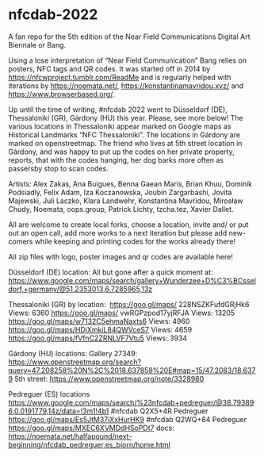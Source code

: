 # nfcdab-2022
A fan repo for the 5th edition of the Near Field Communications Digital Art Biennale or Bang.



Using a lose interpretation of “Near Field Communication” Bang relies on posters, NFC tags and QR codes. It was started off in 2014 by https://nfcwproject.tumblr.com/ReadMe and is regularly helped with iterations by https://noemata.net/, https://konstantinamavridou.xyz/ and https://www.browserbased.org/.


Up until the time of writing, #nfcdab 2022 went to Düsseldorf (DE), Thessaloniki (GR), Gárdony (HU) this year. Please, see more below! The various locations in Thessaloniki appear marked on Google maps as Historical Landmarks “NFC Thessaloniki”. The locations in Gárdony are marked on openstreetmap. The friend who lives at 5th street location in Gárdony, and was happy to put up the codes on her private property, reports, that with the codes hanging, her dog barks more often as passersby stop to scan codes.


Artists: Alex Zakas, Ana Buigues, Benna Gaean Maris, Brian Khuu, Dominik Podsiadly, Felix Adam, Iza Koczanowska, Joubin Zargarbashi, Jovita Majewski, Juli Laczko, Klara Landwehr, Konstantina Mavridou, Mirosław Chudy, Noemata, oops.group, Patrick Lichty, tzcha.tez, Xavier Dallet.


All are welcome to create local forks, choose a location, invite and/ or put out an open call, add more works to a next iteration but please add new-comers while keeping and printing codes for the works already there!

All zip files with logo, poster images and qr codes are available here! 


Düsseldorf (DE) location:
All but gone after a quick moment at:
https://www.google.com/maps/search/gallery+Wunderzee+D%C3%BCsseldorf,+germany/@51.2353013,6.7285965,13z

Thessaloniki (GR) by location:  
https://goo.gl/maps/ 228NSZKFufdGRjHk6
Views: 6360 
https://goo.gl/maps/ vwRGPzpod17yjRFJA
Views: 13205
https://goo.gl/maps/w7132C5ehmaNaxts6
Views: 4960
https://goo.gl/maps/HDjXmkiL84QWVceS7
Views: 4659
https://goo.gl/maps/fVfnC2ZRNLVF7Vtu5
Views: 3934

Gárdony (HU) locations:
Gallery 27349: https://www.openstreetmap.org/search?query=47.208258%20N%2C%2018.637858%20E#map=15/47.2083/18.6379
5th street: https://www.openstreetmap.org/note/3328980

Pedreguer (ES)
locations https://www.google.com/maps/search/%23nfcdab+pedreguer/@38.793896,0.0191779,14z/data=!3m1!4b1
#nfcdab Q2X5+4R Pedreguer https://goo.gl/maps/Es5JtM37iXxHurHK9
#nfcdab Q2WQ+84 Pedreguer https://goo.gl/maps/MXEC6XVMDdHSoPDt7
docs: https://noemata.net/halfapound/next-beginning/nfcdab_pedreguer,es_bjorn/home.html

